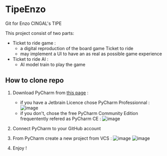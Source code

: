# TipeEnzo
Git for Enzo CINGAL's TIPE 

This project consist of two parts:
- Ticket to ride game :
    - a digital reproduction of the board game Ticket to ride
    - may implement a UI to have an as real as possible game experience  
- Ticket to ride AI :
    - AI model train to play the game
## How to clone repo

1. Download PyCharm from [this page](https://www.jetbrains.com/pycharm/download/?section=windows) :
    - if you have a Jetbrain Licence chose PyCharm Professionnal :
![image](https://github.com/Malamdg/TipeEnzo/assets/60240119/668953aa-5624-4090-830a-7e8cc2276d01)
    -  if you don't, chose the free PyCharm Community Edition frequentently refered as PyCharm CE :
![image](https://github.com/Malamdg/TipeEnzo/assets/60240119/aba18c51-26f3-4cea-a1b2-1faf9cbc25b0)
  
2. Connect PyCharm to your GitHub account
3. From PyCharm create a new project from VCS :
![image](https://github.com/Malamdg/TipeEnzo/assets/60240119/dcfb958f-809b-44e9-9621-cf1f5c42cc67)
![image](https://github.com/Malamdg/TipeEnzo/assets/60240119/1b0c7492-6236-4fd3-b26e-a58c497aee61)

4. Enjoy !
 
